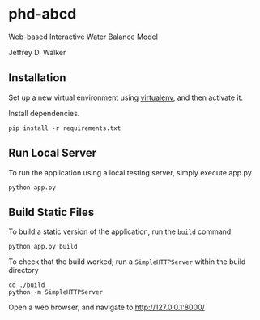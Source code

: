 phd-abcd
========

Web-based Interactive Water Balance Model

Jeffrey D. Walker

Installation
------------

Set up a new virtual environment using [virtualenv](https://pypi.python.org/pypi/virtualenv), and then activate it.

Install dependencies.

```shell
pip install -r requirements.txt
```

Run Local Server
----------------

To run the application using a local testing server, simply execute app.py

```shell
python app.py
```

Build Static Files
------------------

To build a static version of the application, run the `build` command

```shell
python app.py build
```

To check that the build worked, run a `SimpleHTTPServer` within the build directory

```shell
cd ./build
python -m SimpleHTTPServer
```

Open a web browser, and navigate to <http://127.0.0.1:8000/>